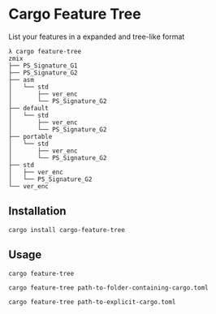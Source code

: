 # Cargo Feature Tree

List your features in a expanded and tree-like format

```console
λ cargo feature-tree
zmix
├── PS_Signature_G1
├── PS_Signature_G2
├── asm
│   └── std
│       ├── ver_enc
│       └── PS_Signature_G2
├── default
│   └── std
│       ├── ver_enc
│       └── PS_Signature_G2
├── portable
│   └── std
│       ├── ver_enc
│       └── PS_Signature_G2
├── std
│   ├── ver_enc
│   └── PS_Signature_G2
└── ver_enc
```

## Installation

```console
cargo install cargo-feature-tree
```

## Usage

```
cargo feature-tree

cargo feature-tree path-to-folder-containing-cargo.toml

cargo feature-tree path-to-explicit-cargo.toml
```
